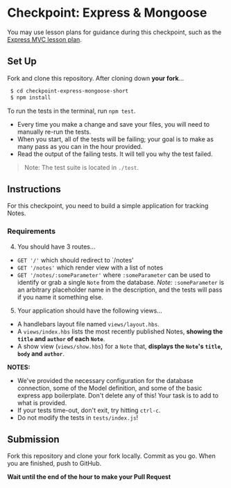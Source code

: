 # Checkpoint: Express & Mongoose

You may use lesson plans for guidance during this checkpoint, such as the [Express MVC lesson plan](https://git.generalassemb.ly/ga-wdi-lessons/express-mongoose).

## Set Up

Fork and clone this repository. After cloning down **your fork**...

```bash
 $ cd checkpoint-express-mongoose-short
 $ npm install
```

To run the tests in the terminal, run `npm test`.
  - Every time you make a change and save your files, you will need to manually re-run the tests.
  - When you start, all of the tests will be failing; your goal is to make as many pass as you can in the hour provided.
  - Read the output of the failing tests. It will tell you why the test failed.

> Note: The test suite is located in `./test`. 

## Instructions

For this checkpoint, you need to build a simple application for tracking Notes.

### Requirements

<!-- 1. There is already a `package.json` file with the dependencies necessary for running the tests. Install everything else required to build your application server with Express, Mongoose, and Handlebars (use `hbs` instead of `express-handlebars`). -->

<!-- 2. Create the following directories `controllers` and `views`. The names must match these exactly, so be careful to pluralize. -->

<!-- 3. There will be a single model, `Note`, with three fields: an `author`, a `title` and a `body`. Each field expects a string value. -->

4. You should have 3 routes...
  - `GET '/'` which should redirect to `/notes'
  - `GET '/notes'` which render view with a list of notes
  - `GET '/notes/:someParameter'` where `:someParameter` can be used to identify or grab a single `Note` from the database. _Note:_ `:someParameter` is an arbitrary placeholder name in the description, and the tests will pass if you name it something else.

5. Your application should have the following views...

  - A handlebars layout file named `views/layout.hbs`.
  - A `views/index.hbs` lists the most recently published Notes, **showing the `title` and `author` of each `Note`**.
  - A show view (`views/show.hbs`) for a `Note` that, **displays the `Note`'s `title`, `body` and `author`**.

**NOTES:**

* We've provided the necessary configuration for the database connection, some of the Model definition, and some of the basic express app boilerplate. Don't delete any of this! Your task is to add to what is provided.
* If your tests time-out, don't exit, try hitting `ctrl-c`.
* Do not modify the tests in `tests/index.js`!

## Submission

Fork this repository and clone your fork locally. Commit as you go. When you are finished, push to GitHub.

**Wait until the end of the hour to make your Pull Request**
